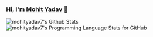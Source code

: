 ### Hi, I'm [Mohit Yadav][website] 👋

<!-- #### Connect with me: -->

<!-- [<img align="left" alt="mohityadav.me" width="22px" src="https://raw.githubusercontent.com/iconic/open-iconic/master/svg/globe.svg" />][website]
[<img align="left" alt="_mohit_yadav | Twitter" width="22px" src="https://cdn.jsdelivr.net/npm/simple-icons@v3/icons/twitter.svg" />][twitter]
[<img align="left" alt="mohityadav7 | LinkedIn" width="22px" src="https://cdn.jsdelivr.net/npm/simple-icons@v3/icons/linkedin.svg" />][linkedin]
[<img align="left" alt="mohityadav7 | Instagram" width="22px" src="https://cdn.jsdelivr.net/npm/simple-icons@v3/icons/instagram.svg" />][instagram]

<br />

--- -->

<img align="left" alt="mohityadav7's Github Stats" src="https://github-readme-stats.vercel.app/api?username=mohityadav7&show_icons=true&hide_border=true" />
<br />
<img align="left" alt="mohityadav7's Programming Language Stats for GitHub" src="https://github-readme-stats.vercel.app/api/top-langs/?username=mohityadav7&layout=compact" />

[website]: https://mohityadav.me
[twitter]: https://twitter.com/_mohit_yadav
[instagram]: https://instagram.com/mohityadav7
[linkedin]: https://linkedin.com/in/mohityadav7
